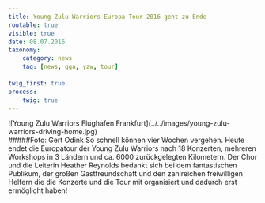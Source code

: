 ```yaml
---
title: Young Zulu Warriors Europa Tour 2016 geht zu Ende
routable: true
visible: true
date: 08.07.2016
taxonomy:
    category: news
    tag: [news, gga, yzw, tour]
    
twig_first: true
process:
    twig: true
---
```


<div class="centeredImage" markdown="1" >
![Young Zulu Warriors Flughafen Frankfurt](../../images/young-zulu-warriors-driving-home.jpg)
</div>
#####Foto: Gert Odink
So schnell können vier Wochen vergehen. Heute endet die Europatour der Young Zulu Warriors nach 18 Konzerten, mehreren Workshops in 3 Ländern und ca. 6000 zurückgelegten Kilometern. Der Chor und die Leiterin Heather Reynolds bedankt sich bei dem fantastischen Publikum, der großen Gastfreundschaft und den zahlreichen freiwilligen Helfern die die Konzerte und die Tour mit organisiert und dadurch erst ermöglicht haben!